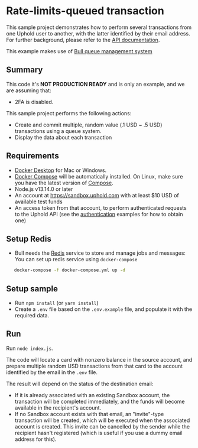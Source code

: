 # Rate-limits-queued transaction

This sample project demonstrates how to perform several transactions from one Uphold user to another,
with the latter identified by their email address.
For further background, please refer to the [API documentation](https://uphold.com/en/developer/api/documentation).

This example makes use of [Bull queue management system](https://github.com/OptimalBits/bull)

## Summary

This code it's **NOT PRODUCTION READY** and is only an example, and we are assuming that:
- 2FA  is disabled.

This sample project performs the following actions:

- Create and commit multiple, random value (.1 USD ~ .5 USD) transactions using a queue system.
- Display the data about each transaction

## Requirements

- [Docker Desktop](https://www.docker.com/products/docker-desktop) for Mac or Windows.
- [Docker Compose](https://docs.docker.com/compose) will be automatically installed. On Linux, make sure you have the latest version of [Compose](https://docs.docker.com/compose/install/).
- Node.js v13.14.0 or later
- An account at <https://sandbox.uphold.com> with at least $10 USD of available test funds
- An access token from that account, to perform authenticated requests to the Uphold API
  (see the [authentication](../../authentication) examples for how to obtain one)

## Setup Redis

- Bull needs the [Redis](https://redis.io/) service to store and manage jobs and messages:
  You can set up redis service using `docker-compose`

```bash   
   docker-compose -f docker-compose.yml up -d
```

## Setup sample

- Run `npm install` (or `yarn install`)
- Create a `.env` file based on the `.env.example` file, and populate it with the required data.

## Run

Run `node index.js`.

The code will locate a card with nonzero balance in the source account, and prepare multiple random USD transactions
from that card to the account identified by the email in the `.env` file.

The result will depend on the status of the destination email:

- If it is already associated with an existing Sandbox account, the transaction will be completed immediately, and the funds will become available in the recipient's account.
- If no Sandbox account exists with that email, an "invite"-type transaction will be created,
  which will be executed when the associated account is created.
  This invite can be cancelled by the sender while the recipient hasn't registered
  (which is useful if you use a dummy email address for this).
